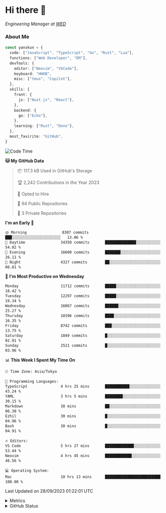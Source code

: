 # Hi there&nbsp;:wave:

<!-- ![Alt text](https://spotify-recently-played-readme.vercel.app/api?user=31kynbuubkiu3r4qh4hjuaglhfay) -->

_Engineering Manager at [WED](https://github.com/wedinc)_

### About Me

```ts
const yanskun = {
  code: ["JavaScript", "TypeScript", "Go", "Rust", "Lua"],
  functions: ["Web Developer", "EM"],
  devTools: {
    editor: ["Neovim", "VSCode"],
    keyboard: "HHKB",
    misc: ["tmux", "Copilot"],
  },
  skills: {
    front: {
      js: ["Nuxt.js", "React"],
    },
    backend: {
      go: ["Echo"],
    },
    learning: ["Rust", "Deno"],
  },
  most_favirite: "GitHub",
}
```

<!--START_SECTION:waka-->
![Code Time](http://img.shields.io/badge/Code%20Time-492%20hrs%2011%20mins-blue)

**🐱 My GitHub Data** 

> 📦 117.3 kB Used in GitHub's Storage 
 > 
> 🏆 2,242 Contributions in the Year 2023
 > 
> 💼 Opted to Hire
 > 
> 📜 94 Public Repositories 
 > 
> 🔑 3 Private Repositories 
 > 
**I'm an Early 🐤** 

```text
🌞 Morning                8307 commits        ███░░░░░░░░░░░░░░░░░░░░░░   13.06 % 
🌆 Daytime                34350 commits       ██████████████░░░░░░░░░░░   54.02 % 
🌃 Evening                16600 commits       ███████░░░░░░░░░░░░░░░░░░   26.11 % 
🌙 Night                  4327 commits        ██░░░░░░░░░░░░░░░░░░░░░░░   06.81 % 
```
📅 **I'm Most Productive on Wednesday** 

```text
Monday                   11712 commits       █████░░░░░░░░░░░░░░░░░░░░   18.42 % 
Tuesday                  12297 commits       █████░░░░░░░░░░░░░░░░░░░░   19.34 % 
Wednesday                16067 commits       ██████░░░░░░░░░░░░░░░░░░░   25.27 % 
Thursday                 10396 commits       ████░░░░░░░░░░░░░░░░░░░░░   16.35 % 
Friday                   8742 commits        ███░░░░░░░░░░░░░░░░░░░░░░   13.75 % 
Saturday                 1849 commits        █░░░░░░░░░░░░░░░░░░░░░░░░   02.91 % 
Sunday                   2521 commits        █░░░░░░░░░░░░░░░░░░░░░░░░   03.96 % 
```


📊 **This Week I Spent My Time On** 

```text
🕑︎ Time Zone: Asia/Tokyo

💬 Programming Languages: 
TypeScript               4 hrs 25 mins       ███████████░░░░░░░░░░░░░░   43.24 % 
YAML                     3 hrs 5 mins        ████████░░░░░░░░░░░░░░░░░   30.15 % 
Markdown                 38 mins             ██░░░░░░░░░░░░░░░░░░░░░░░   06.30 % 
Ezhil                    30 mins             █░░░░░░░░░░░░░░░░░░░░░░░░   04.96 % 
Bash                     30 mins             █░░░░░░░░░░░░░░░░░░░░░░░░   04.91 % 

🔥 Editors: 
VS Code                  5 hrs 27 mins       █████████████░░░░░░░░░░░░   53.44 % 
Neovim                   4 hrs 45 mins       ████████████░░░░░░░░░░░░░   46.56 % 

💻 Operating System: 
Mac                      10 hrs 13 mins      █████████████████████████   100.00 % 
```


 Last Updated on 28/09/2023 01:22:01 UTC
<!--END_SECTION:waka-->

<details>
  <summary>Metrics</summary>
  <img src="https://github.com/yanskun/yanskun/blob/main/github-metrics.svg" alt="Metrics">
</details>

<details>
  <summary>GitHub Status</summary>
  <picture>
    <source media="(prefers-color-scheme: dark)" srcset="https://raw.githubusercontent.com/yanskun/yanskun/master/profile-summary-card-output/nord_dark/0-profile-details.svg">
   <img src="https://raw.githubusercontent.com/yanskun/yanskun/master/profile-summary-card-output/default/0-profile-details.svg">
  </picture>
  <br>
  <picture>
    <source media="(prefers-color-scheme: dark)" srcset="https://raw.githubusercontent.com/yanskun/yanskun/master/profile-summary-card-output/nord_dark/1-repos-per-language.svg">
   <img src="https://raw.githubusercontent.com/yanskun/yanskun/master/profile-summary-card-output/default/1-repos-per-language.svg">
  </picture>
  <picture>
    <source media="(prefers-color-scheme: dark)" srcset="https://raw.githubusercontent.com/yanskun/yanskun/master/profile-summary-card-output/nord_dark/2-most-commit-language.svg">
   <img src="https://raw.githubusercontent.com/yanskun/yanskun/master/profile-summary-card-output/default/2-most-commit-language.svg">
  </picture>
  <br>
  <picture>
    <source media="(prefers-color-scheme: dark)" srcset="https://raw.githubusercontent.com/yanskun/yanskun/master/profile-summary-card-output/nord_dark/3-stats.svg">
   <img src="https://raw.githubusercontent.com/yanskun/yanskun/master/profile-summary-card-output/default/3-stats.svg">
  </picture>
  <picture>
    <source media="(prefers-color-scheme: dark)" srcset="https://raw.githubusercontent.com/yanskun/yanskun/master/profile-summary-card-output/nord_dark/4-productive-time.svg">
   <img src="https://raw.githubusercontent.com/yanskun/yanskun/master/profile-summary-card-output/default/4-productive-time.svg">
  </picture>
</details>
